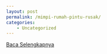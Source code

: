 ```yaml
---
layout: post
permalink: /mimpi-rumah-pintu-rusak/
categories:
    - Uncategorized
---
```


[Baca Selengkapnya](/08)
